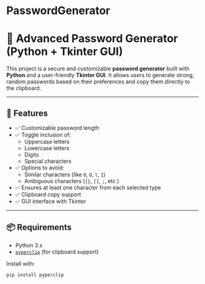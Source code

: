 # PasswordGenerator

# 🔐 Advanced Password Generator (Python + Tkinter GUI)

This project is a secure and customizable **password generator** built with **Python** and a user-friendly **Tkinter GUI**. It allows users to generate strong, random passwords based on their preferences and copy them directly to the clipboard.

---

## 🚀 Features

- ✅ Customizable password length
- ✅ Toggle inclusion of:
  - Uppercase letters
  - Lowercase letters
  - Digits
  - Special characters
- ✅ Options to avoid:
  - Similar characters (like `0`, `O`, `l`, `I`)
  - Ambiguous characters (`{}`, `[]`, `;`, etc.)
- ✅ Ensures at least one character from each selected type
- ✅ Clipboard copy support
- ✅ GUI interface with Tkinter


---

## 📦 Requirements

- Python 3.x
- [`pyperclip`](https://pypi.org/project/pyperclip/) (for clipboard support)

Install with:

```bash
pip install pyperclip
